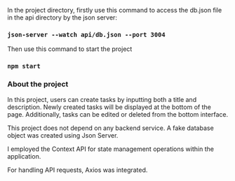 In the project directory, firstly use this command to access the db.json file in the api directory by the json server:

### `json-server --watch api/db.json --port 3004`

Then use this command to start the project

### `npm start`

### About the project

In this project, users can create tasks by inputting both a title and description. Newly created tasks will be displayed at the bottom of the page. Additionally, tasks can be edited or deleted from the bottom interface.

This project does not depend on any backend service. A fake database object was created using Json Server.

I employed the Context API for state management operations within the application.

For handling API requests, Axios was integrated.
